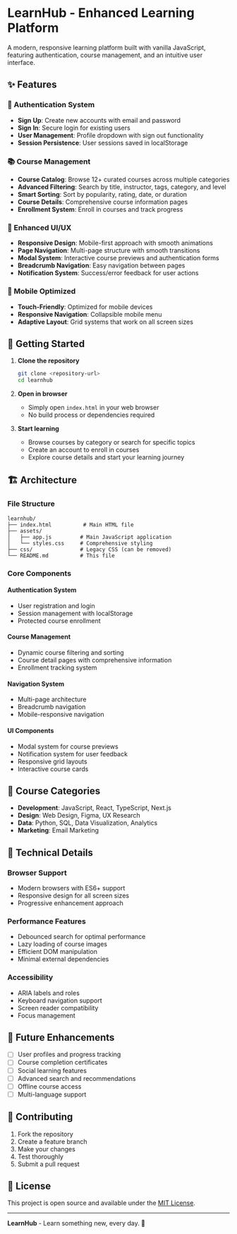 # LearnHub - Enhanced Learning Platform

A modern, responsive learning platform built with vanilla JavaScript, featuring authentication, course management, and an intuitive user interface.

## ✨ Features

### 🔐 Authentication System
- **Sign Up**: Create new accounts with email and password
- **Sign In**: Secure login for existing users
- **User Management**: Profile dropdown with sign out functionality
- **Session Persistence**: User sessions saved in localStorage

### 📚 Course Management
- **Course Catalog**: Browse 12+ curated courses across multiple categories
- **Advanced Filtering**: Search by title, instructor, tags, category, and level
- **Smart Sorting**: Sort by popularity, rating, date, or duration
- **Course Details**: Comprehensive course information pages
- **Enrollment System**: Enroll in courses and track progress

### 🎨 Enhanced UI/UX
- **Responsive Design**: Mobile-first approach with smooth animations
- **Page Navigation**: Multi-page structure with smooth transitions
- **Modal System**: Interactive course previews and authentication forms
- **Breadcrumb Navigation**: Easy navigation between pages
- **Notification System**: Success/error feedback for user actions

### 📱 Mobile Optimized
- **Touch-Friendly**: Optimized for mobile devices
- **Responsive Navigation**: Collapsible mobile menu
- **Adaptive Layout**: Grid systems that work on all screen sizes

## 🚀 Getting Started

1. **Clone the repository**
   ```bash
   git clone <repository-url>
   cd learnhub
   ```

2. **Open in browser**
   - Simply open `index.html` in your web browser
   - No build process or dependencies required

3. **Start learning**
   - Browse courses by category or search for specific topics
   - Create an account to enroll in courses
   - Explore course details and start your learning journey

## 🏗️ Architecture

### File Structure
```
learnhub/
├── index.html          # Main HTML file
├── assets/
│   ├── app.js         # Main JavaScript application
│   └── styles.css     # Comprehensive styling
├── css/               # Legacy CSS (can be removed)
└── README.md          # This file
```

### Core Components

#### Authentication System
- User registration and login
- Session management with localStorage
- Protected course enrollment

#### Course Management
- Dynamic course filtering and sorting
- Course detail pages with comprehensive information
- Enrollment tracking system

#### Navigation System
- Multi-page architecture
- Breadcrumb navigation
- Mobile-responsive navigation

#### UI Components
- Modal system for course previews
- Notification system for user feedback
- Responsive grid layouts
- Interactive course cards

## 🎯 Course Categories

- **Development**: JavaScript, React, TypeScript, Next.js
- **Design**: Web Design, Figma, UX Research
- **Data**: Python, SQL, Data Visualization, Analytics
- **Marketing**: Email Marketing

## 🔧 Technical Details

### Browser Support
- Modern browsers with ES6+ support
- Responsive design for all screen sizes
- Progressive enhancement approach

### Performance Features
- Debounced search for optimal performance
- Lazy loading of course images
- Efficient DOM manipulation
- Minimal external dependencies

### Accessibility
- ARIA labels and roles
- Keyboard navigation support
- Screen reader compatibility
- Focus management

## 🚀 Future Enhancements

- [ ] User profiles and progress tracking
- [ ] Course completion certificates
- [ ] Social learning features
- [ ] Advanced search and recommendations
- [ ] Offline course access
- [ ] Multi-language support

## 🤝 Contributing

1. Fork the repository
2. Create a feature branch
3. Make your changes
4. Test thoroughly
5. Submit a pull request

## 📄 License

This project is open source and available under the [MIT License](LICENSE).

---

**LearnHub** - Learn something new, every day. 🚀
